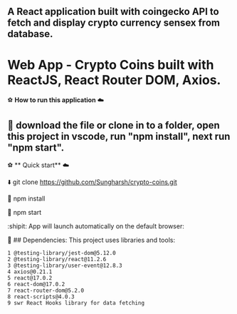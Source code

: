 ## A React application built with coingecko API to fetch and display crypto currency sensex from database.

# Web App - Crypto Coins built with ReactJS, React Router DOM, Axios.

:soccer: **How to run this application** :cloud:

## 🚀 download the file or clone in to a folder, open this project in vscode, run "npm install", next run "npm start".

:soccer: ** Quick start** :cloud:

:arrow_down: git clone https://github.com/Sungharsh/crypto-coins.git

:ship: npm install

:rocket: npm start

:shipit: App will launch automatically on the default browser:

:file_folder: ## Dependencies: This project uses libraries and tools:

```
1 @testing-library/jest-dom@5.12.0
2 @testing-library/react@11.2.6
3 @testing-library/user-event@12.8.3
4 axios@0.21.1
5 react@17.0.2
6 react-dom@17.0.2
7 react-router-dom@5.2.0
8 react-scripts@4.0.3
9 swr React Hooks library for data fetching
```
